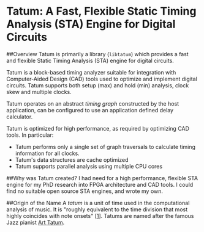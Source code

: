 Tatum: A Fast, Flexible Static Timing Analysis (STA) Engine for Digital Circuits
================================================================================
##Overview
Tatum is primarily a library (`libtatum`) which provides a fast and flexible Static Timing Analysis (STA) engine for digital circuits.

Tatum is a block-based timing analyzer suitable for integration with Computer-Aided Design (CAD) tools used to optimize and implement digital circuits.
Tatum supports both setup (max) and hold (min) analysis, clock skew and multiple clocks.

Tatum operates on an abstract *timing graph* constructed by the host application, can be configured to use an application defined delay calculator.

Tatum is optimized for high performance, as required by optimizing CAD tools.
In particular:
  * Tatum performs only a single set of graph traversals to calculate timing information for all clocks.
  * Tatum's data structures are cache optimized
  * Tatum supports parallel analysis using multiple CPU cores

##Why was Tatum created?
I had need for a high performance, flexible STA engine for my PhD research into FPGA architecture and CAD tools.
I could find no suitable open source STA engines, and wrote my own.

##Origin of the Name
A *tatum* is a unit of time used in the computational analysis of music.
It is "roughly equivalent to the time division that most highly coincides with note onsets" \[[1]\].
Tatums are named after the famous Jazz pianist [Art Tatum](https://en.wikipedia.org/wiki/Art_Tatum).

[1]: http://web.media.mit.edu/~tristan/phd/dissertation/chapter3.html#x1-390003.4.3

